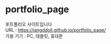 # portfolio_page
포트폴리오 사이트입니다<br>
URL : https://jangddoll.github.io/portfolio_page/ <br>
가용 기기 : PC, 태블릿, 휴대폰
